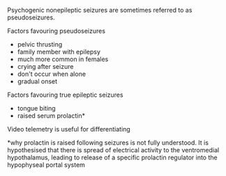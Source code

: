 Psychogenic nonepileptic seizures are sometimes referred to as pseudoseizures.  
  
Factors favouring pseudoseizures  
* pelvic thrusting
* family member with epilepsy
* much more common in females
* crying after seizure
* don't occur when alone
* gradual onset

  
Factors favouring true epileptic seizures  
* tongue biting
* raised serum prolactin\*

  
Video telemetry is useful for differentiating  
  
\*why prolactin is raised following seizures is not fully understood. It is hypothesised that there is spread of electrical activity to the ventromedial hypothalamus, leading to release of a specific prolactin regulator into the hypophyseal portal system